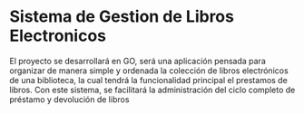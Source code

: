 # Sistema de Gestion de Libros Electronicos
El proyecto se desarrollará en GO,  será una aplicación pensada para organizar de manera simple y ordenada la colección de libros electrónicos de una biblioteca, la cual tendrá la funcionalidad principal el prestamos de libros. Con este sistema, se facilitará la administración del ciclo completo de préstamo y devolución de libros
